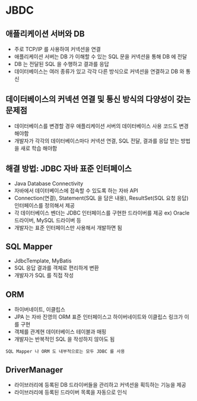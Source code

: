 # JBDC

## 애플리케이션 서버와 DB
- 주로 TCP/IP 를 사용하여 커넥션을 연결
- 애플리케이션 서버는 DB 가 이해할 수 있는 SQL 문을 커넥션을 통해 DB 에 전달
- DB 는 전달된 SQL 을 수행하고 결과를 응답
- 데이터베이스는 여러 종류가 있고 각각 다른 방식으로 커넥션을 연결하고 DB 와 통신

## 데이터베이스의 커넥션 연결 및 통신 방식의 다양성이 갖는 문제점
- 데이터베이스를 변경할 경우 애플리케이션 서버의 데이터베이스 사용 코드도 변경해야함
- 개발자가 각각의 데이터베이스마다 커넥션 연결, SQL 전달, 결과를 응답 받는 방법을 새로 학습 해야함

## 해결 방법: JDBC 자바 표준 인터페이스
- Java Database Connectivity
- 자바에서 데이터베이스에 접속할 수 있도록 하는 자바 API
- Connection(연결), Statement(SQL 을 담은 내용), ResultSet(SQL 요청 응답) 인터페이스를 정의해서 제공
- 각 데이터베이스 벤더는 JDBC 인터페이스를 구현한 드라이버를 제공 ex) Oracle 드라이버, MySQL 드라이버 등
- 개발자는 표준 인터페이스만 사용해서 개발하면 됨

## SQL Mapper
- JdbcTemplate, MyBatis
- SQL 응답 결과를 객체로 편리하게 변환
- 개발자가 SQL 를 직접 작성

## ORM
- 하이버네이트, 이클립스
- JPA 는 자바 진영의 ORM 표준 인터페이스고 하이버네이트와 이클립스 링크가 이를 구현
- 객체를 관계현 데이터베이스 테이블과 매핑
- 개발자는 반복적인 SQL 을 작성하지 않아도 됨

```
SQL Mapper 나 ORM 도 내부적으로는 모두 JDBC 를 사용
```

## DriverManager
- 라이브러리에 등록된 DB 드라이버들을 관리하고 커넥션을 획득하는 기능을 제공
- 라이브러리에 등록된 드라이버 목록을 자동으로 인식
